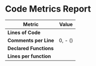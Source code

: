 # Code Metrics Report

| Metric                          | Value       |
|---------------------------------|-------------|
| **Lines of Code**               |          |
| **Comments per Line**           | 0, - () |
| **Declared Functions**          |            |
| **Lines per function**          |           |


